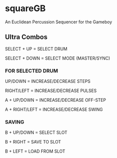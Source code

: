 # squareGB
An Euclidean Percussion Sequencer for the Gameboy 

## Ultra Combos
SELECT + UP     =     SELECT DRUM

SELECT + DOWN   =     SELECT MODE (MASTER/SYNC)

### FOR SELECTED DRUM
UP/DOWN         =     INCREASE/DECREASE STEPS 

RIGHT/LEFT      =     INCREASE/DECREASE PULSES 

A + UP/DOWN     =     INCREASE/DECREASE OFF-STEP 

A + RIGHT/LEFT  =     INCREASE/DECREASE SWING 

### SAVING
B + UP/DOWN     =     SELECT SLOT

B + RIGHT       =     SAVE TO SLOT

B + LEFT        =     LOAD FROM SLOT


